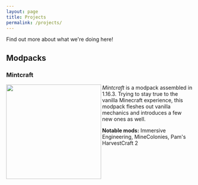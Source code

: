 ```yaml
---
layout: page
title: Projects
permalink: /projects/
---
```


Find out more about what we're doing here!

## Modpacks

### Mintcraft

<a href="https://www.curseforge.com/minecraft/modpacks/mintcraft"><img align="left" src="https://mintcraft.net/images/projects/mintcraft.png" width="256" height="256"></a>

*Mintcraft* is a modpack assembled in 1.16.3. Trying to stay true to the vanilla Minecraft experience, this modpack fleshes out vanilla mechanics and introduces a few new ones as well.

**Notable mods:** Immersive Engineering, MineColonies, Pam's HarvestCraft 2